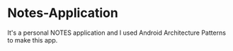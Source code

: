 # Notes-Application
It's a personal NOTES application and I used Android Architecture Patterns to make this app.
